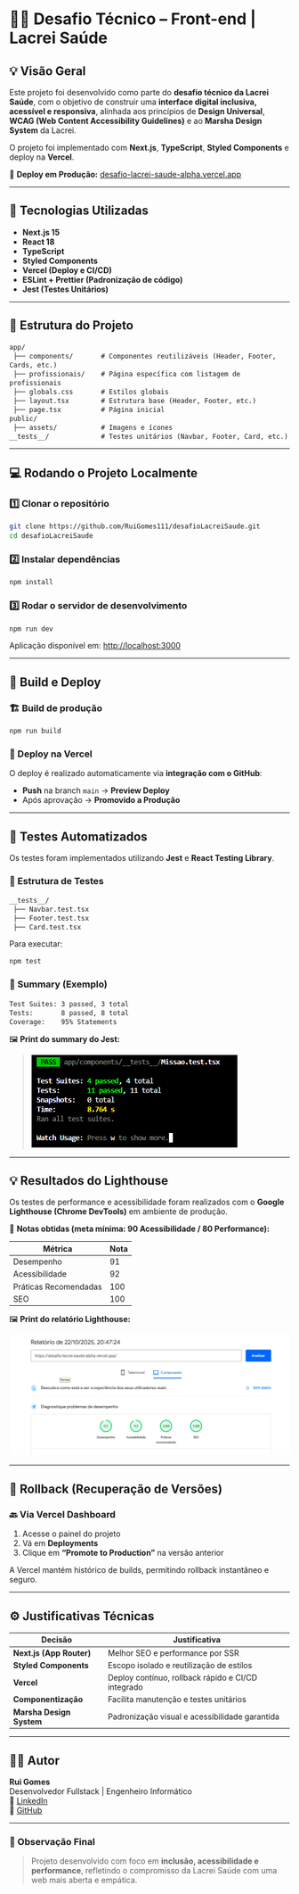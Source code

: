 # 🏳️‍🌈 Desafio Técnico – Front-end | Lacrei Saúde

## 💡 Visão Geral

Este projeto foi desenvolvido como parte do **desafio técnico da Lacrei Saúde**, com o objetivo de construir uma **interface digital inclusiva, acessível e responsiva**, alinhada aos princípios de **Design Universal**, **WCAG (Web Content Accessibility Guidelines)** e ao **Marsha Design System** da Lacrei.

O projeto foi implementado com **Next.js**, **TypeScript**, **Styled Components** e deploy na **Vercel**.

🔗 **Deploy em Produção:** [desafio-lacrei-saude-alpha.vercel.app](https://desafio-lacrei-saude-alpha.vercel.app/)

---

## 🚀 Tecnologias Utilizadas

- **Next.js 15**
- **React 18**
- **TypeScript**
- **Styled Components**
- **Vercel (Deploy e CI/CD)**
- **ESLint + Prettier (Padronização de código)**
- **Jest (Testes Unitários)**

---

## 🧭 Estrutura do Projeto

```
app/
 ├── components/       # Componentes reutilizáveis (Header, Footer, Cards, etc.)
 ├── profissionais/    # Página específica com listagem de profissionais
 ├── globals.css       # Estilos globais
 ├── layout.tsx        # Estrutura base (Header, Footer, etc.)
 ├── page.tsx          # Página inicial
public/
 ├── assets/           # Imagens e ícones
__tests__/             # Testes unitários (Navbar, Footer, Card, etc.)
```

---

## 💻 Rodando o Projeto Localmente

### 1️⃣ Clonar o repositório

```bash
git clone https://github.com/RuiGomes111/desafioLacreiSaude.git
cd desafioLacreiSaude
```

### 2️⃣ Instalar dependências

```bash
npm install
```

### 3️⃣ Rodar o servidor de desenvolvimento

```bash
npm run dev
```

Aplicação disponível em: [http://localhost:3000](http://localhost:3000)

---

## 🧱 Build e Deploy

### 🏗️ Build de produção

```bash
npm run build
```

### 🚀 Deploy na Vercel

O deploy é realizado automaticamente via **integração com o GitHub**:  
- **Push** na branch `main` → **Preview Deploy**  
- Após aprovação → **Promovido a Produção**  

---

## 🧪 Testes Automatizados

Os testes foram implementados utilizando **Jest** e **React Testing Library**.

### 📂 Estrutura de Testes

```
__tests__/
 ├── Navbar.test.tsx
 ├── Footer.test.tsx
 ├── Card.test.tsx
```

Para executar:
```bash
npm test
```

### 🧾 Summary (Exemplo)

```
Test Suites: 3 passed, 3 total
Tests:       8 passed, 8 total
Coverage:    95% Statements
```

🖼️ **Print do summary do Jest:**
> ![Print do Jest](/desafio/public/assets/testes.png)

---

## 💡 Resultados do Lighthouse

Os testes de performance e acessibilidade foram realizados com o **Google Lighthouse (Chrome DevTools)** em ambiente de produção.

🎯 **Notas obtidas (meta mínima: 90 Acessibilidade / 80 Performance):**

| Métrica | Nota |
|----------|------|
| Desempenho | 91 |
| Acessibilidade | 92 |
| Práticas Recomendadas | 100 |
| SEO | 100 |

🖼️ **Print do relatório Lighthouse:**

![Lighthouse Resultados](/desafio/public/assets/print.png)

---

## 🧭 Rollback (Recuperação de Versões)

### 🔙 Via Vercel Dashboard
1. Acesse o painel do projeto
2. Vá em **Deployments**
3. Clique em **“Promote to Production”** na versão anterior

A Vercel mantém histórico de builds, permitindo rollback instantâneo e seguro.

---

## ⚙️ Justificativas Técnicas

| Decisão | Justificativa |
|----------|----------------|
| **Next.js (App Router)** | Melhor SEO e performance por SSR |
| **Styled Components** | Escopo isolado e reutilização de estilos |
| **Vercel** | Deploy contínuo, rollback rápido e CI/CD integrado |
| **Componentização** | Facilita manutenção e testes unitários |
| **Marsha Design System** | Padronização visual e acessibilidade garantida |

---

## 👨‍💻 Autor

**Rui Gomes**  
Desenvolvedor Fullstack | Engenheiro Informático  
💼 [LinkedIn](https://linkedin.com/in/ruigomes)  
🚀 [GitHub](https://github.com/RuiGomes111)

---

### 💬 Observação Final

> Projeto desenvolvido com foco em **inclusão, acessibilidade e performance**, refletindo o compromisso da Lacrei Saúde com uma web mais aberta e empática.
